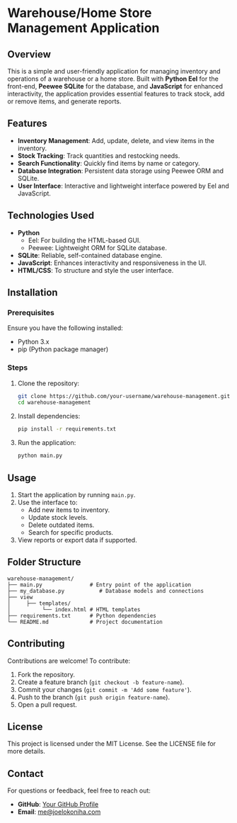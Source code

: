 # Warehouse/Home Store Management Application

## Overview
This is a simple and user-friendly application for managing inventory and operations of a warehouse or a home store. Built with **Python Eel** for the front-end, **Peewee SQLite** for the database, and **JavaScript** for enhanced interactivity, the application provides essential features to track stock, add or remove items, and generate reports.

## Features
- **Inventory Management**: Add, update, delete, and view items in the inventory.
- **Stock Tracking**: Track quantities and restocking needs.
- **Search Functionality**: Quickly find items by name or category.
- **Database Integration**: Persistent data storage using Peewee ORM and SQLite.
- **User Interface**: Interactive and lightweight interface powered by Eel and JavaScript.

## Technologies Used
- **Python**
  - Eel: For building the HTML-based GUI.
  - Peewee: Lightweight ORM for SQLite database.
- **SQLite**: Reliable, self-contained database engine.
- **JavaScript**: Enhances interactivity and responsiveness in the UI.
- **HTML/CSS**: To structure and style the user interface.

## Installation

### Prerequisites
Ensure you have the following installed:
- Python 3.x
- pip (Python package manager)

### Steps
1. Clone the repository:
   ```bash
   git clone https://github.com/your-username/warehouse-management.git
   cd warehouse-management
   ```

2. Install dependencies:
   ```bash
   pip install -r requirements.txt
   ```

3. Run the application:
   ```bash
   python main.py
   ```

## Usage
1. Start the application by running `main.py`.
2. Use the interface to:
   - Add new items to inventory.
   - Update stock levels.
   - Delete outdated items.
   - Search for specific products.
3. View reports or export data if supported.

## Folder Structure
```
warehouse-management/
├── main.py               # Entry point of the application
├── my_database.py           # Database models and connections
├── view
│     ├── templates/
│          └── index.html # HTML templates
├── requirements.txt      # Python dependencies
└── README.md             # Project documentation
```

## Contributing
Contributions are welcome! To contribute:
1. Fork the repository.
2. Create a feature branch (`git checkout -b feature-name`).
3. Commit your changes (`git commit -m 'Add some feature'`).
4. Push to the branch (`git push origin feature-name`).
5. Open a pull request.

## License
This project is licensed under the MIT License. See the LICENSE file for more details.

## Contact
For questions or feedback, feel free to reach out:
- **GitHub**: [Your GitHub Profile](https://github.com/okjoe360)
- **Email**: me@joelokoniha.com
